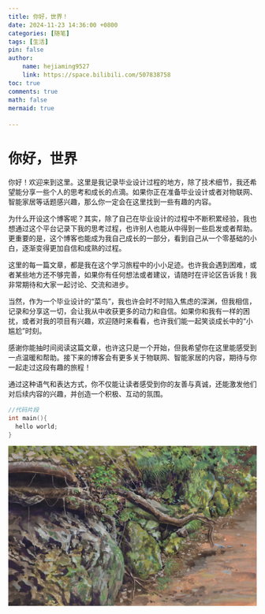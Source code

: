 ```yaml
---
title: 你好，世界！
date: 2024-11-23 14:36:00 +0800
categories: [随笔]
tags: [生活]
pin: false
author: 
    name: hejiaming9527
    link: https://space.bilibili.com/507838758
toc: true
comments: true
math: false
mermaid: true

---
```


# 你好，世界
  你好！欢迎来到这里。这里是我记录毕业设计过程的地方，除了技术细节，我还希望能分享一些个人的思考和成长的点滴。如果你正在准备毕业设计或者对物联网、智能家居等话题感兴趣，那么你一定会在这里找到一些有趣的内容。

  为什么开设这个博客呢？其实，除了自己在毕业设计的过程中不断积累经验，我也想通过这个平台记录下我的思考过程，也许别人也能从中得到一些启发或者帮助。更重要的是，这个博客也能成为我自己成长的一部分，看到自己从一个零基础的小白，逐渐变得更加自信和成熟的过程。

  这里的每一篇文章，都是我在这个学习旅程中的小小足迹。也许我会遇到困难，或者某些地方还不够完善，如果你有任何想法或者建议，请随时在评论区告诉我！我非常期待和大家一起讨论、交流和进步。

  当然，作为一个毕业设计的“菜鸟”，我也许会时不时陷入焦虑的深渊，但我相信，记录和分享这一切，会让我从中收获更多的动力和自信。如果你和我有一样的困扰，或者对我的项目有兴趣，欢迎随时来看看，也许我们能一起笑谈成长中的“小尴尬”时刻。

  感谢你能抽时间阅读这篇文章，也许这只是一个开始，但我希望你在这里能感受到一点温暖和帮助。接下来的博客会有更多关于物联网、智能家居的内容，期待与你一起走过这段有趣的旅程！

  通过这种语气和表达方式，你不仅能让读者感受到你的友善与真诚，还能激发他们对后续内容的兴趣，并创造一个积极、互动的氛围。









```c++
//代码片段
int main(){
  hello world;
}
```

  ![scenery](/assets/blog_res/2022-05-21-hello-world/scenery.jpg)
